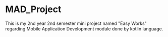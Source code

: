 # MAD_Project
This is my 2nd year 2nd semester mini project named "Easy Works" regarding Mobile Application Development module done by kotlin language.
